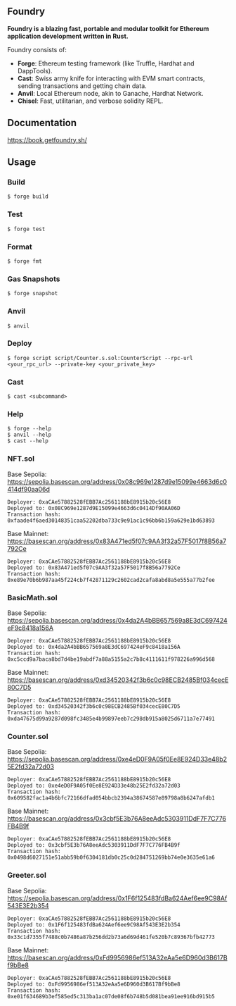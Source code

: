 ## Foundry

**Foundry is a blazing fast, portable and modular toolkit for Ethereum application development written in Rust.**

Foundry consists of:

- **Forge**: Ethereum testing framework (like Truffle, Hardhat and DappTools).
- **Cast**: Swiss army knife for interacting with EVM smart contracts, sending transactions and getting chain data.
- **Anvil**: Local Ethereum node, akin to Ganache, Hardhat Network.
- **Chisel**: Fast, utilitarian, and verbose solidity REPL.

## Documentation

https://book.getfoundry.sh/

## Usage

### Build

```shell
$ forge build
```

### Test

```shell
$ forge test
```

### Format

```shell
$ forge fmt
```

### Gas Snapshots

```shell
$ forge snapshot
```

### Anvil

```shell
$ anvil
```

### Deploy

```shell
$ forge script script/Counter.s.sol:CounterScript --rpc-url <your_rpc_url> --private-key <your_private_key>
```

### Cast

```shell
$ cast <subcommand>
```

### Help

```shell
$ forge --help
$ anvil --help
$ cast --help
```

### NFT.sol

Base Sepolia: https://sepolia.basescan.org/address/0x08c969e1287d9e15099e4663d6c0414df90aa06d

```
Deployer: 0xaCAe57882528fEBB7Ac2561188bE8915b20c56E8
Deployed to: 0x08C969e1287d9E15099e4663d6c0414Df90AA06D
Transaction hash: 0xfaade4f6aed30148351caa52202dba733c9e91ac1c96bb6b159a629e1bd63893
```

Base Mainnet: https://basescan.org/address/0x83A471ed5f07c9AA3f32a57F5017f8B56a7792Ce

```
Deployer: 0xaCAe57882528fEBB7Ac2561188bE8915b20c56E8
Deployed to: 0x83A471ed5f07c9AA3f32a57F5017f8B56a7792Ce
Transaction hash: 0xe89e70b6b987aa45f224cb7f42871129c2602cad2cafa8abd8a5e555a77b2fee
```

### BasicMath.sol

Base Sepolia: https://sepolia.basescan.org/address/0x4da2A4bBB657569a8E3dC697424eF9c8418a156A

```
Deployer: 0xaCAe57882528fEBB7Ac2561188bE8915b20c56E8
Deployed to: 0x4da2A4bBB657569a8E3dC697424eF9c8418a156A
Transaction hash: 0xc5ccd9a7baca8bd7d4be19abdf7a88a5155a2c7b8c4111611f978226a996d568
```

Base Mainnet: https://basescan.org/address/0xd34520342f3b6c0c98ECB2485Bf034cecE80C7D5

```
Deployer: 0xaCAe57882528fEBB7Ac2561188bE8915b20c56E8
Deployed to: 0xd34520342f3b6c0c98ECB2485Bf034cecE80C7D5
Transaction hash: 0xda47675d99a9287d098fc3485e4b99897eeb7c298db915a8025d6711a7e77491
```

### Counter.sol

Base Sepolia: https://sepolia.basescan.org/address/0xe4eD0F9A05f0Ee8E924D33e48b25E2fd32a72d03

```
Deployer: 0xaCAe57882528fEBB7Ac2561188bE8915b20c56E8
Deployed to: 0xe4eD0F9A05f0Ee8E924D33e48b25E2fd32a72d03
Transaction hash: 0x609582fac1a4b6bfc72166dfad054bbcb2394a38674587e89798a8b6247afdb1
```

Base Mainnet: https://basescan.org/address/0x3cbf5E3b76A8eeAdc5303911DdF7F7C776FB4B9f

```
Deployer: 0xaCAe57882528fEBB7Ac2561188bE8915b20c56E8
Deployed to: 0x3cbf5E3b76A8eeAdc5303911DdF7F7C776FB4B9f
Transaction hash: 0x0498d6027151e51abb59b0f6304181db0c25c0d284751269bb74e0e3635e61a6
```

### Greeter.sol

Base Sepolia: https://sepolia.basescan.org/address/0x1F6f125483fdBa624Aef6ee9C98Af543E3E2b354

```
Deployer: 0xaCAe57882528fEBB7Ac2561188bE8915b20c56E8
Deployed to: 0x1F6f125483fdBa624Aef6ee9C98Af543E3E2b354
Transaction hash: 0x33c1d7355f7488c0b7486a87b256dd2b73a6d69d461fe520b7c89367bfb42773
```

Base Mainnet: https://basescan.org/address/0xFd9956986ef513A32eAa5e6D960d3B617Bf9bBe8

```
Deployer: 0xaCAe57882528fEBB7Ac2561188bE8915b20c56E8
Deployed to: 0xFd9956986ef513A32eAa5e6D960d3B617Bf9bBe8
Transaction hash: 0xe01f634689b3ef585ed5c313ba1ac07de08f6b748b5d081bea91ee916bd915b5
```
